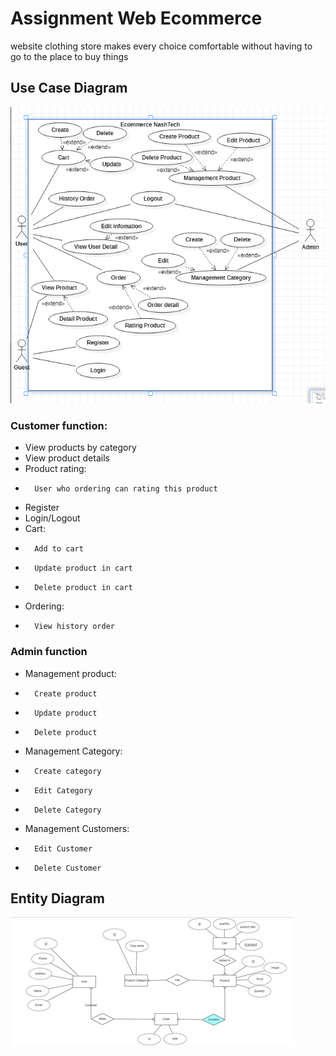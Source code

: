 # Assignment Web Ecommerce

website clothing store makes every choice comfortable without having to go to the place to buy things

## Use Case Diagram

![Use case diagram](Use_Case_Diagram.png)

### Customer function:

- View products by category
- View product details
- Product rating:

*       User who ordering can rating this product

- Register
- Login/Logout
- Cart:

*       Add to cart
*       Update product in cart
*       Delete product in cart

- Ordering:

*       View history order

### Admin function

- Management product:

*       Create product
*       Update product
*       Delete product

- Management Category:

*       Create category
*       Edit Category
*       Delete Category

- Management Customers:

*       Edit Customer
*       Delete Customer

## Entity Diagram

![Entity Diagram](newERD.png)
